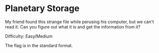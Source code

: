 # Planetary Storage

My friend found this strange file while perusing his computer, but we can't read it. Can you figure out what it is and get the information from it?

Difficulty: Easy/Medium

The flag is in the standard format. 